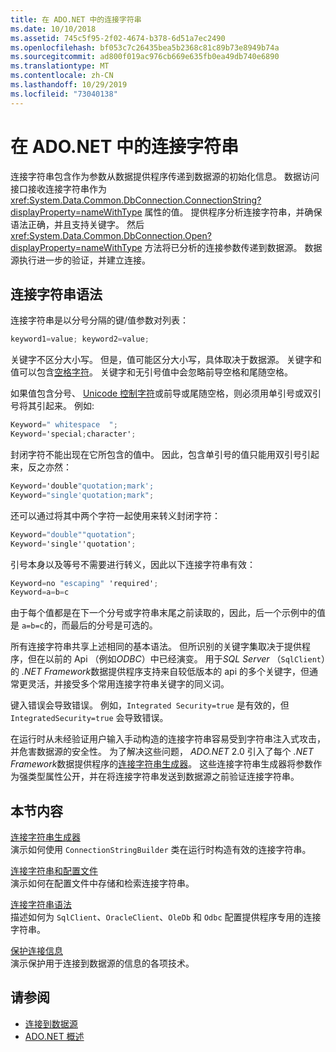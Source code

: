 ```yaml
---
title: 在 ADO.NET 中的连接字符串
ms.date: 10/10/2018
ms.assetid: 745c5f95-2f02-4674-b378-6d51a7ec2490
ms.openlocfilehash: bf053c7c26435bea5b2368c81c89b73e8949b74a
ms.sourcegitcommit: ad800f019ac976cb669e635fb0ea49db740e6890
ms.translationtype: MT
ms.contentlocale: zh-CN
ms.lasthandoff: 10/29/2019
ms.locfileid: "73040138"
---
```

# <a name="connection-strings-in-adonet"></a>在 ADO.NET 中的连接字符串

连接字符串包含作为参数从数据提供程序传递到数据源的初始化信息。 数据访问接口接收连接字符串作为 <xref:System.Data.Common.DbConnection.ConnectionString?displayProperty=nameWithType> 属性的值。 提供程序分析连接字符串，并确保语法正确，并且支持关键字。 然后 <xref:System.Data.Common.DbConnection.Open?displayProperty=nameWithType> 方法将已分析的连接参数传递到数据源。 数据源执行进一步的验证，并建立连接。

## <a name="connection-string-syntax"></a>连接字符串语法

连接字符串是以分号分隔的键/值参数对列表：

```csharp
keyword1=value; keyword2=value;
```

关键字不区分大小写。 但是，值可能区分大小写，具体取决于数据源。 关键字和值可以包含[空格字符](https://en.wikipedia.org/wiki/Whitespace_character#Unicode)。 关键字和无引号值中会忽略前导空格和尾随空格。

如果值包含分号、 [Unicode 控制字符](https://en.wikipedia.org/wiki/Unicode_control_characters)或前导或尾随空格，则必须用单引号或双引号将其引起来。 例如:

```csharp
Keyword=" whitespace  ";
Keyword='special;character';
```

封闭字符不能出现在它所包含的值中。 因此，包含单引号的值只能用双引号引起来，反之亦然：

```csharp
Keyword='double"quotation;mark';
Keyword="single'quotation;mark";
```

还可以通过将其中两个字符一起使用来转义封闭字符：

```csharp
Keyword="double""quotation";
Keyword='single''quotation';
```

引号本身以及等号不需要进行转义，因此以下连接字符串有效：

```csharp
Keyword=no "escaping" 'required';
Keyword=a=b=c
```

由于每个值都是在下一个分号或字符串末尾之前读取的，因此，后一个示例中的值是 `a=b=c`的，而最后的分号是可选的。

所有连接字符串共享上述相同的基本语法。 但所识别的关键字集取决于提供程序，但在以前的 Api （例如*ODBC*）中已经演变。 用于*SQL Server* （`SqlClient`）的 *.NET Framework*数据提供程序支持来自较低版本的 api 的多个关键字，但通常更灵活，并接受多个常用连接字符串关键字的同义词。

键入错误会导致错误。 例如，`Integrated Security=true` 是有效的，但 `IntegratedSecurity=true` 会导致错误。

在运行时从未经验证用户输入手动构造的连接字符串容易受到字符串注入式攻击，并危害数据源的安全性。 为了解决这些问题， *ADO.NET* 2.0 引入了每个 *.NET Framework*数据提供程序的[连接字符串生成器](connection-string-builders.md)。 这些连接字符串生成器将参数作为强类型属性公开，并在将连接字符串发送到数据源之前验证连接字符串。

## <a name="in-this-section"></a>本节内容

[连接字符串生成器](connection-string-builders.md)\
演示如何使用 `ConnectionStringBuilder` 类在运行时构造有效的连接字符串。

[连接字符串和配置文件](connection-strings-and-configuration-files.md)\
演示如何在配置文件中存储和检索连接字符串。

[连接字符串语法](connection-string-syntax.md)\
描述如何为 `SqlClient`、`OracleClient`、`OleDb` 和 `Odbc` 配置提供程序专用的连接字符串。

[保护连接信息](protecting-connection-information.md)\
演示保护用于连接到数据源的信息的各项技术。

## <a name="see-also"></a>请参阅

- [连接到数据源](/cpp/data/odbc/connecting-to-a-data-source)
- [ADO.NET 概述](ado-net-overview.md)

